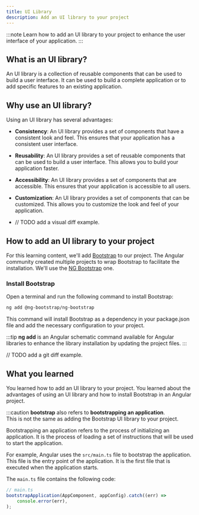 ```yaml
---
title: UI Library
description: Add an UI library to your project
---
```


:::note
Learn how to add an UI library to your project to enhance the user interface of your application.
:::

## What is an UI library?

An UI library is a collection of reusable components that can be used to build a user interface. It can be used to build a complete application or to add specific features to an existing application.

## Why use an UI library?

Using an UI library has several advantages:

- **Consistency**: An UI library provides a set of components that have a consistent look and feel. This ensures that your application has a consistent user interface.
- **Reusability**: An UI library provides a set of reusable components that can be used to build a user interface. This allows you to build your application faster.
- **Accessibility**: An UI library provides a set of components that are accessible. This ensures that your application is accessible to all users.
- **Customization**: An UI library provides a set of components that can be customized. This allows you to customize the look and feel of your application.

- // TODO add a visual diff example.

## How to add an UI library to your project

For this learning content, we'll add [Bootstrap](https://getbootstrap.com/) to our project.
The Angular community created multiple projects to wrap Bootstrap to facilitate the installation.
We'll use the [NG Bootstrap](https://ng-bootstrap.github.io/#/home) one.

### Install Bootstrap

Open a terminal and run the following command to install Bootstrap:

```bash
ng add @ng-bootstrap/ng-bootstrap
```

This command will install Bootstrap as a dependency in your package.json file and add the necessary configuration to your project.

:::tip
**ng add** is an Angular schematic command available for Angular libraries to enhance the library installation by updating the project files.
:::

// TODO add a git diff example.

## What you learned

You learned how to add an UI library to your project. You learned about the advantages of using an UI library and how to install Bootstrap in an Angular project.

:::caution
**bootstrap** also refers to **bootstrapping an application**.  
This is not the same as adding the Bootstrap UI library to your project. 

Bootstrapping an application refers to the process of initializing an application. It is the process of loading a set of instructions that will be used to start the application.

For example, Angular uses the `src/main.ts` file to bootstrap the application. This file is the entry point of the application. It is the first file that is executed when the application starts.

The `main.ts` file contains the following code:

```typescript
// main.ts
bootstrapApplication(AppComponent, appConfig).catch((err) =>
    console.error(err),
);
```







